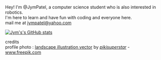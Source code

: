 Hey! I'm @JymPatel, a computer science student who is also interested in robotics.  
I'm here to learn and have fun with coding and everyone here.  
mail me at jympatel@yahoo.com  


[![Jym's's GitHub stats](https://github-readme-stats.vercel.app/api?username=JymPatel&count_private=true&show_icons=true&icon_color=159957&title_color=159957&text_color=1e6bb8&border_color=1e6bb8&border_radius=12)](https://github.com/JymPatel/github-readme-stats)  


credits  
profile photo : [landscape illustration vector](https://www.freepik.com/free-vector/spring-landscape-scene_12427343.htm#query=landscape%20illustration&position=5&from_view=keyword) by [*pikisuperstar*](https://www.freepik.com/author/pikisuperstar) - www.freepik.com  
